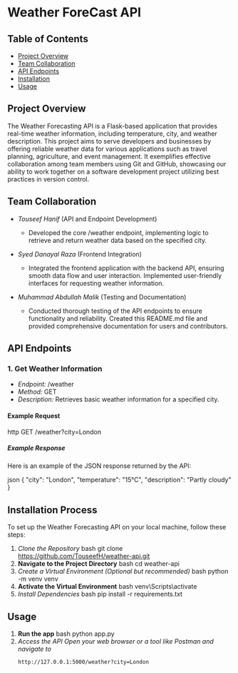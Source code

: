 # Weather ForeCast API

## Table of Contents
- [Project Overview](#project-overview)
- [Team Collaboration](#team-collaboration)
- [API Endpoints](#api-endpoints)
- [Installation](#installation)
- [Usage](#usage)


## Project Overview

The Weather Forecasting API is a Flask-based application that provides real-time weather information, including temperature, city, and weather description. This project aims to serve developers and businesses by offering reliable weather data for various applications such as travel planning, agriculture, and event management. It exemplifies effective collaboration among team members using Git and GitHub, showcasing our ability to work together on a software development project utilizing best practices in version control.

## Team Collaboration

- *Touseef Hanif* (API and Endpoint Development)
  - Developed the core /weather endpoint, implementing logic to retrieve and return weather data based on the specified city.

- *Syed Danayal Raza* (Frontend Integration)
  - Integrated the frontend application with the backend API, ensuring smooth data flow and user interaction. Implemented user-friendly interfaces for requesting weather information.

- *Muhammad Abdullah Malik* (Testing and Documentation)
  - Conducted thorough testing of the API endpoints to ensure functionality and reliability. Created this README.md file and provided comprehensive documentation for users and contributors.


## API Endpoints

### 1. Get Weather Information
- *Endpoint:* /weather
- *Method:* GET
- *Description:* Retrieves basic weather information for a specified city.

#### Example Request
http
GET /weather?city=London


##### Example Response
Here is an example of the JSON response returned by the API:

json
{
  "city": "London",
  "temperature": "15°C",
  "description": "Partly cloudy"
}

## Installation Process

To set up the Weather Forecasting API on your local machine, follow these steps:

1. *Clone the Repository*
   bash
   git clone https://github.com/TouseefH/weather-api.git
2. **Navigate to the Project Directory**
    bash
    cd weather-api
3. *Create a Virtual Environment (Optional but recommended)*
    bash
    python -m venv venv
4. **Activate the Virtual Environment**
    bash
    venv\Scripts\activate
5. *Install Dependencies*
    bash
    pip install -r requirements.txt 

## Usage
1. **Run the  app**
    bash
    python app.py
2. *Access the API Open your web browser or a tool like Postman and navigate to*
    ```bash
    http://127.0.0.1:5000/weather?city=London
